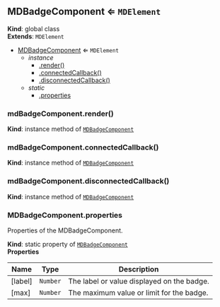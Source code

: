 <a name="MDBadgeComponent"></a>

## MDBadgeComponent ⇐ <code>MDElement</code>

**Kind**: global class  
**Extends**: <code>MDElement</code>

-   [MDBadgeComponent](#MDBadgeComponent) ⇐ <code>MDElement</code>
    -   _instance_
        -   [.render()](#MDBadgeComponent+render)
        -   [.connectedCallback()](#MDBadgeComponent+connectedCallback)
        -   [.disconnectedCallback()](#MDBadgeComponent+disconnectedCallback)
    -   _static_
        -   [.properties](#MDBadgeComponent.properties)

<a name="MDBadgeComponent+render"></a>

### mdBadgeComponent.render()

**Kind**: instance method of [<code>MDBadgeComponent</code>](#MDBadgeComponent)  
<a name="MDBadgeComponent+connectedCallback"></a>

### mdBadgeComponent.connectedCallback()

**Kind**: instance method of [<code>MDBadgeComponent</code>](#MDBadgeComponent)  
<a name="MDBadgeComponent+disconnectedCallback"></a>

### mdBadgeComponent.disconnectedCallback()

**Kind**: instance method of [<code>MDBadgeComponent</code>](#MDBadgeComponent)  
<a name="MDBadgeComponent.properties"></a>

### MDBadgeComponent.properties

Properties of the MDBadgeComponent.

**Kind**: static property of [<code>MDBadgeComponent</code>](#MDBadgeComponent)  
**Properties**

| Name    | Type                | Description                                |
| ------- | ------------------- | ------------------------------------------ |
| [label] | <code>Number</code> | The label or value displayed on the badge. |
| [max]   | <code>Number</code> | The maximum value or limit for the badge.  |
